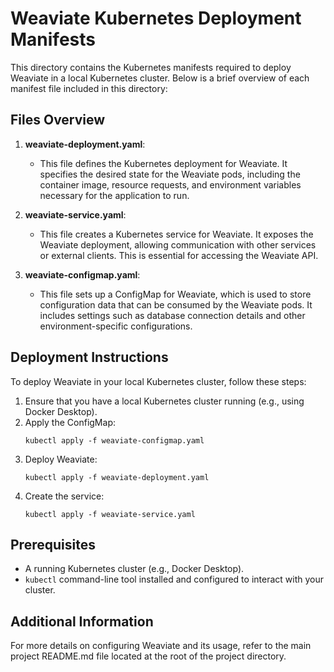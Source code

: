 # Weaviate Kubernetes Deployment Manifests

This directory contains the Kubernetes manifests required to deploy Weaviate in a local Kubernetes cluster. Below is a brief overview of each manifest file included in this directory:

## Files Overview

1. **weaviate-deployment.yaml**: 
   - This file defines the Kubernetes deployment for Weaviate. It specifies the desired state for the Weaviate pods, including the container image, resource requests, and environment variables necessary for the application to run.

2. **weaviate-service.yaml**: 
   - This file creates a Kubernetes service for Weaviate. It exposes the Weaviate deployment, allowing communication with other services or external clients. This is essential for accessing the Weaviate API.

3. **weaviate-configmap.yaml**: 
   - This file sets up a ConfigMap for Weaviate, which is used to store configuration data that can be consumed by the Weaviate pods. It includes settings such as database connection details and other environment-specific configurations.

## Deployment Instructions

To deploy Weaviate in your local Kubernetes cluster, follow these steps:

1. Ensure that you have a local Kubernetes cluster running (e.g., using Docker Desktop).
2. Apply the ConfigMap:
   ```
   kubectl apply -f weaviate-configmap.yaml
   ```
3. Deploy Weaviate:
   ```
   kubectl apply -f weaviate-deployment.yaml
   ```
4. Create the service:
   ```
   kubectl apply -f weaviate-service.yaml
   ```

## Prerequisites

- A running Kubernetes cluster (e.g., Docker Desktop).
- `kubectl` command-line tool installed and configured to interact with your cluster.

## Additional Information

For more details on configuring Weaviate and its usage, refer to the main project README.md file located at the root of the project directory.